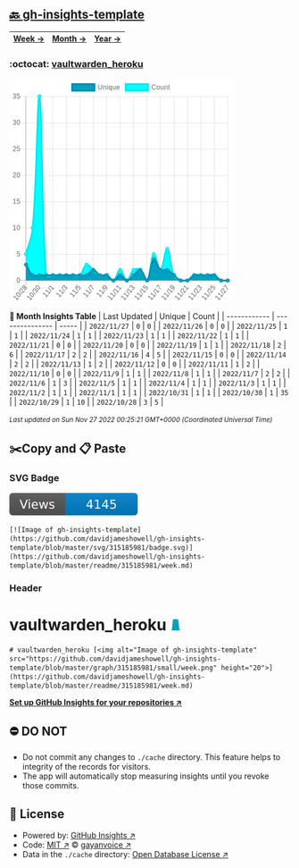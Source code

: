 ## [🔙 gh-insights-template](https://github.com/davidjameshowell/gh-insights-template)
| [**Week →**](https://github.com/davidjameshowell/gh-insights-template/blob/master/readme/315185981/week.md) | [**Month →**](https://github.com/davidjameshowell/gh-insights-template/blob/master/readme/315185981/month.md) | [**Year →**](https://github.com/davidjameshowell/gh-insights-template/blob/master/readme/315185981/year.md) |
 | ------------ | --------------- | ----- |

### :octocat: [vaultwarden_heroku](https://github.com/davidjameshowell/vaultwarden_heroku)
![Image of gh-insights-template](https://github.com/davidjameshowell/gh-insights-template/blob/master/graph/315185981/large/month.png)

**:calendar: Month Insights Table**
| Last Updated | Unique | Count |
 | ------------ | --------------- | ----- |
 | `2022/11/27` |  `0` | `0` |
 | `2022/11/26` |  `0` | `0` |
 | `2022/11/25` |  `1` | `1` |
 | `2022/11/24` |  `1` | `1` |
 | `2022/11/23` |  `1` | `1` |
 | `2022/11/22` |  `1` | `1` |
 | `2022/11/21` |  `0` | `0` |
 | `2022/11/20` |  `0` | `0` |
 | `2022/11/19` |  `1` | `1` |
 | `2022/11/18` |  `2` | `6` |
 | `2022/11/17` |  `2` | `2` |
 | `2022/11/16` |  `4` | `5` |
 | `2022/11/15` |  `0` | `0` |
 | `2022/11/14` |  `2` | `2` |
 | `2022/11/13` |  `1` | `2` |
 | `2022/11/12` |  `0` | `0` |
 | `2022/11/11` |  `1` | `2` |
 | `2022/11/10` |  `0` | `0` |
 | `2022/11/9` |  `1` | `1` |
 | `2022/11/8` |  `1` | `1` |
 | `2022/11/7` |  `2` | `2` |
 | `2022/11/6` |  `1` | `3` |
 | `2022/11/5` |  `1` | `1` |
 | `2022/11/4` |  `1` | `1` |
 | `2022/11/3` |  `1` | `1` |
 | `2022/11/2` |  `1` | `1` |
 | `2022/11/1` |  `1` | `1` |
 | `2022/10/31` |  `1` | `1` |
 | `2022/10/30` |  `1` | `35` |
 | `2022/10/29` |  `1` | `10` |
 | `2022/10/28` |  `3` | `5` |

<small><i>Last updated on Sun Nov 27 2022 00:25:21 GMT+0000 (Coordinated Universal Time)</i></small>

## ✂️Copy and 📋 Paste
### SVG Badge
[![Image of gh-insights-template](https://github.com/davidjameshowell/gh-insights-template/blob/master/svg/315185981/badge.svg)](https://github.com/davidjameshowell/gh-insights-template/blob/master/readme/315185981/week.md)
```readme
[![Image of gh-insights-template](https://github.com/davidjameshowell/gh-insights-template/blob/master/svg/315185981/badge.svg)](https://github.com/davidjameshowell/gh-insights-template/blob/master/readme/315185981/week.md)
```
### Header
# vaultwarden_heroku [<img alt="Image of gh-insights-template" src="https://github.com/davidjameshowell/gh-insights-template/blob/master/graph/315185981/small/week.png" height="20">](https://github.com/davidjameshowell/gh-insights-template/blob/master/readme/315185981/week.md)
```readme
# vaultwarden_heroku [<img alt="Image of gh-insights-template" src="https://github.com/davidjameshowell/gh-insights-template/blob/master/graph/315185981/small/week.png" height="20">](https://github.com/davidjameshowell/gh-insights-template/blob/master/readme/315185981/week.md)
```
[**Set up GitHub Insights for your repositories ↗️**](https://github.com/gayanvoice/github-insights)
## ⛔ DO NOT
- Do not commit any changes to `./cache` directory. This feature helps to integrity of the records for visitors.
- The app will automatically stop measuring insights until you revoke those commits.
## 📄 License
- Powered by: [GitHub Insights ↗️](https://github.com/gayanvoice/github-insights)
- Code: [MIT ↗️](./LICENSE) © [gayanvoice ↗️](https://github.com/gayanvoice)
- Data in the `./cache` directory: [Open Database License ↗️](https://opendatacommons.org/licenses/odbl/1-0/)